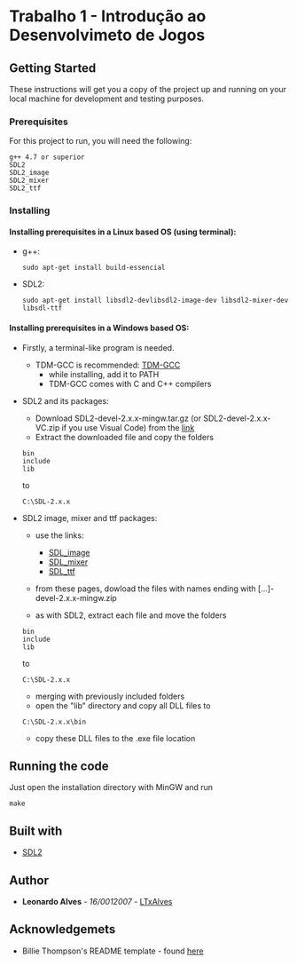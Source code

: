 # Trabalho 1 - Introdução ao Desenvolvimeto de Jogos

## Getting Started

These instructions will get you a copy of the project up and running on your local machine for development and testing purposes.

### Prerequisites

For this project to run, you will need the following:

```
g++ 4.7 or superior
SDL2
SDL2_image
SDL2_mixer
SDL2_ttf
```

### Installing

#### Installing prerequisites in a Linux based OS (using terminal):

* g++:
    ```
    sudo apt-get install build-essencial
    ```

* SDL2:
    ```
    sudo apt-get install libsdl2-devlibsdl2-image-dev libsdl2-mixer-dev libsdl-ttf
    ```

#### Installing prerequisites in a Windows based OS:

* Firstly, a terminal-like program is needed.
    * TDM-GCC is recommended: 
    [TDM-GCC](http://tdm-gcc.tdragon.net/download)
        * while installing, add it to PATH
        * TDM-GCC comes with C and C++ compilers

* SDL2 and its packages:
    * Download SDL2-devel-2.x.x-mingw.tar.gz (or SDL2-devel-2.x.x-VC.zip if you use Visual Code) from the [link](http://libsdl.org/download-2.0.php)
    * Extract the downloaded file and copy the folders
    ```
    bin
    include
    lib
    ```
    to
    ```
    C:\SDL-2.x.x
    ```
* SDL2 image, mixer and ttf packages:

    * use the links:
        * [SDL_image](http://www.libsdl.org/projects/SDL_image/)
        * [SDL_mixer](http://www.libsdl.org/projects/SDL_mixer/)
        * [SDL_ttf](http://www.libsdl.org/projects/SDL_ttf/)

    * from these pages, dowload the files with names ending with [...]-devel-2.x.x-mingw.zip
    * as with SDL2, extract each file and move the folders

    ```
    bin
    include
    lib
    ```
    to
    ```
    C:\SDL-2.x.x
    ```
    * merging with previously included folders
    * open the "lib" directory and copy all DLL files to
    ```
    C:\SDL-2.x.x\bin
    ```
    * copy these DLL files to the .exe file location

## Running the code

Just open the installation directory with MinGW and run
```
make
```

## Built with
* [SDL2](https://wiki.libsdl.org/)

## Author
* **Leonardo Alves** - *16/0012007* - [LTxAlves](https://github.com/LTxAlves/IDJ)

## Acknowledgemets
* Billie Thompson's README template - found [here](https://gist.github.com/PurpleBooth/109311bb0361f32d87a2#file-readme-template-md)
